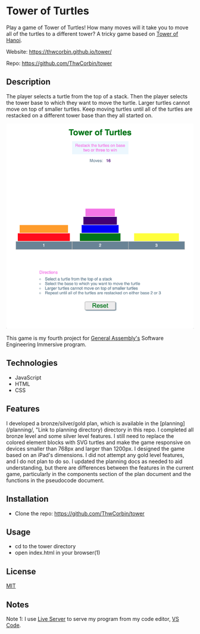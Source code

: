 # Tower of Turtles

Play a game of Tower of Turtles! How many moves will it take you to move all of the turtles to a different tower? A tricky game based on [Tower of Hanoi](https://en.wikipedia.org/wiki/Tower_of_Hanoi, "Wikipedia entry for Tower of Hanoi").

Website: https://thwcorbin.github.io/tower/

Repo: https://github.com/ThwCorbin/tower

## Description

The player selects a turtle from the top of a stack. Then the player selects the tower base to which they want to move the turtle. Larger turtles cannot move on top of smaller turtles. Keep moving turtles until all of the turtles are restacked on a different tower base than they all started on.

![Tower of Turtles screenshot](/tower-of-turtles-corbin.png "title")

This game is my fourth project for [General Assembly's](https://generalassemb.ly/ "General Assembly homepage") Software Engineering Immersive program.

## Technologies

- JavaScript
- HTML
- CSS

## Features

I developed a bronze/silver/gold plan, which is available in the [planning](/planning/, "Link to planning directory) directory in this repo. I completed all bronze level and some silver level features. I still need to replace the colored element blocks with SVG turtles and make the game responsive on devices smaller than 768px and larger than 1200px. I designed the game based on an iPad's dimensions. I did not attempt any gold level features, and I do not plan to do so. I updated the planning docs as needed to aid understanding, but there are differences between the features in the current game, particularly in the components section of the plan document and the functions in the pseudocode document.

## Installation

- Clone the repo: https://github.com/ThwCorbin/tower

## Usage

- cd to the tower directory
- open index.html in your browser(1)

## License

[MIT](LICENSE.txt "MIT License text file")

## Notes

Note 1: I use [Live Server](https://marketplace.visualstudio.com/items?itemName=ritwickdey.LiveServer "Live Server extension") to serve my program from my code editor, [VS Code](https://code.visualstudio.com/ "Visual Studio Code editor").
